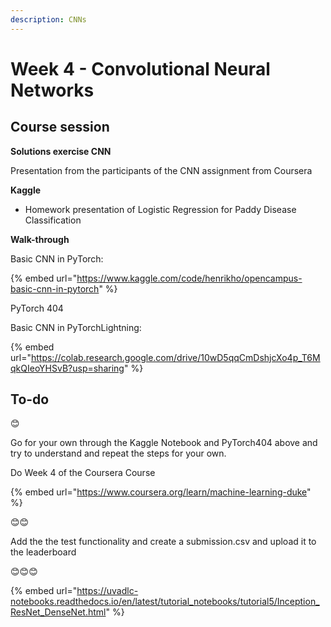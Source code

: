 ```yaml
---
description: CNNs
---
```


# Week 4 - Convolutional Neural Networks

## Course session

**Solutions exercise CNN**

Presentation from the participants of the CNN assignment from Coursera



**Kaggle**&#x20;

* Homework presentation of Logistic Regression for Paddy Disease Classification



**Walk-through**

Basic CNN in PyTorch:

{% embed url="https://www.kaggle.com/code/henrikho/opencampus-basic-cnn-in-pytorch" %}

PyTorch 404

Basic CNN in PyTorchLightning:

{% embed url="https://colab.research.google.com/drive/10wD5qqCmDshjcXo4p_T6MqkQIeoYHSvB?usp=sharing" %}



## To-do

😊

Go for your own through the Kaggle Notebook and PyTorch404 above and try to understand and repeat the steps for your own.

Do Week 4 of the Coursera Course

{% embed url="https://www.coursera.org/learn/machine-learning-duke" %}

😊😊

Add the the test functionality and create a submission.csv and upload it to the leaderboard

😊😊😊

{% embed url="https://uvadlc-notebooks.readthedocs.io/en/latest/tutorial_notebooks/tutorial5/Inception_ResNet_DenseNet.html" %}

